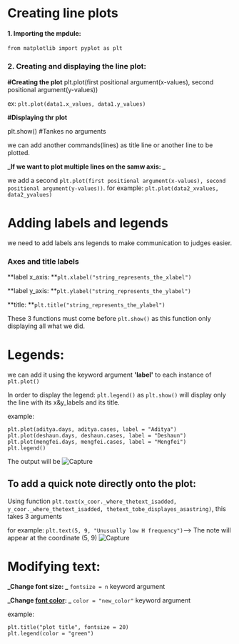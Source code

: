 # Creating line plots
#### 1. Importing the mpdule:
```from matplotlib import pyplot as plt```

### 2. Creating and displaying the line plot:
**#Creating the plot**
plt.plot(first positional argument(x-values), second positional argument(y-values))

ex: ```plt.plot(data1.x_values, data1.y_values)```

**#Displaying thr plot**

plt.show()        #Tankes no arguments

we can add another commands(lines) as title line or another line to be plotted.

**_If we want to plot multiple lines on the samw axis: _**

we add a second ```plt.plot(first positional argument(x-values), second positional argument(y-values))```. for example:
```plt.plot(data2_xvalues, data2_yvalues)```

# Adding labels and legends

we need to add labels ans legends to make communication to judges easier.

### Axes and title labels

**label x_axis: **```plt.xlabel("string_represents_the_xlabel")```

**label y_axis: **```plt.ylabel("string_represents_the_ylabel")```

**title: **```plt.title("string_represents_the_ylabel")```

These 3 functions must come before ```plt.show()``` as this function only displaying all what we did.

# Legends:

we can add it using the keyword argument **'label'** to each instance of ```plt.plot()```

In order to display the legend: ```plt.legend()``` as ```plt.show()``` will display only the line with its x&y_labels and its title.

example:
```
plt.plot(aditya.days, aditya.cases, label = "Aditya")
plt.plot(deshaun.days, deshaun.cases, label = "Deshaun")
plt.plot(mengfei.days, mengfei.cases, label = "Mengfei")
plt.legend()
```

The output will be
![Capture](https://user-images.githubusercontent.com/91827137/160604400-5c17c50d-45d7-49e4-a407-a0e37f7ffa4c.PNG)

 ## To add a quick note directly onto the plot:
 
 Using function ```plt.text(x_coor._where_thetext_isadded, y_coor._where_thetext_isadded, thetext_tobe_displayes_asastring)```, this takes 3 arguments 
 
 for example: ```plt.text(5, 9, "Unusually low H frequency")```--> The note will appear at the coordinate (5, 9) ![Capture](https://user-images.githubusercontent.com/91827137/160605063-d811e08b-96e2-4963-929d-c474185d4208.PNG)

# Modifying text:

**_Change font size: _** ```fontsize = n``` keyword argument

**_Change [font color](https://en.wikipedia.org/wiki/Web_colors): _** ```color = "new_color"``` keyword argument

example:
```
plt.title("plot title", fontsize = 20)
plt.legend(color = "green")
```

